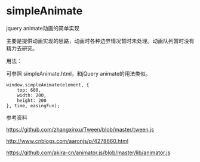 # simpleAnimate
jquery animate动画的简单实现

主要是提供动画实现的思路，动画时各种边界情况暂时未处理。动画队列暂时没有精力去研究。

用法：

可参照 simpleAnimate.html，和jQuery animate的用法类似。

    window.simpleAnimate(element, {
        top: 600,
        width: 200,
        height: 200
    }, time, easingFun);
    
参考资料

https://github.com/zhangxinxu/Tween/blob/master/tween.js

http://www.cnblogs.com/aaronjs/p/4278660.html
 
 https://github.com/akira-cn/animator.js/blob/master/lib/animator.js
